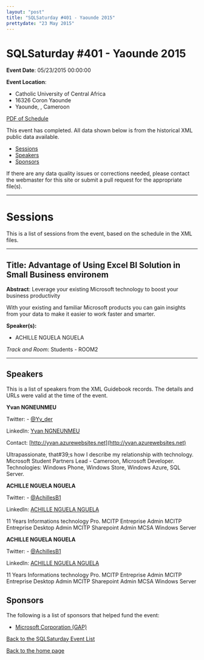 ```yaml
---
layout: "post" 
title: "SQLSaturday #401 - Yaounde 2015" 
prettydate: "23 May 2015" 
---
```

# SQLSaturday #401 - Yaounde 2015
 
**Event Date**: 05/23/2015 00:00:00
 
**Event Location**:
- Catholic University of Central Africa
- 16326 Coron Yaounde
- Yaounde, , Cameroon
 
<a href="/assets/pdf/0401.pdf">PDF of Schedule</a>
 
This event has completed. All data shown below is from the historical XML public data available.
<ul>
   <li><a href="#sessions">Sessions</a></li>
   <li><a href="#speakers">Speakers</a></li>
   <li><a href="#sponsors">Sponsors</a></li>
</ul>
 
 
If there are any data quality issues or corrections needed, please contact the webmaster for this site or submit a pull request for the appropriate file(s). 
 
----------------------------------------------------------------------------------- 
 
# <a name="sessions"></a>Sessions
This is a list of sessions from the event, based on the schedule in the XML files.
 
----------------------------------------------------------------------------------- 
 
## Title: Advantage of Using Excel BI Solution  in Small Business environem
 
**Abstract**:
Leverage your existing Microsoft technology to boost your business productivity

With your existing and familiar Microsoft products you can gain insights from your data to make it easier to work faster and smarter.
 
**Speaker(s):**
- ACHILLE NGUELA NGUELA
 
*Track and Room*: Students - ROOM2
 
----------------------------------------------------------------------------------- 
 
## <a name="#speakers"></a>Speakers
This is a list of speakers from the XML Guidebook records. The details and URLs were valid at the time of the event.
 
 
**Yvan NGNEUNMEU**
 
Twitter:  - [@Yv_der](https://www.twitter.com/@Yv_der)
 
LinkedIn: [Yvan NGNEUNMEU](https://www.linkedin.com/pub/yvan-ngneunmeu/5a/a98/530)
 
Contact: [http://yvan.azurewebsites.net](http://yvan.azurewebsites.net)
 
Ultrapassionate, that#39;s how I describe my relationship with technology.
Microsoft Student Partners Lead - Cameroon, Microsoft Developer.
Technologies: Windows Phone, Windows Store, Windows Azure, SQL Server.
 
**ACHILLE NGUELA NGUELA**
 
Twitter:  - [@AchillesB1](https://www.twitter.com/@AchillesB1)
 
LinkedIn: [ACHILLE NGUELA NGUELA](http://www.linkedin.com/in/achil/)
 
11 Years Informations technology Pro. MCITP Entreprise Admin MCITP Entreprise Desktop Admin MCITP Sharepoint Admin MCSA Windows Server
 
**ACHILLE NGUELA NGUELA**
 
Twitter:  - [@AchillesB1](https://www.twitter.com/@AchillesB1)
 
LinkedIn: [ACHILLE NGUELA NGUELA](http://www.linkedin.com/in/achil/)
 
11 Years Informations technology Pro. MCITP Entreprise Admin MCITP Entreprise Desktop Admin MCITP Sharepoint Admin MCSA Windows Server
 
 
 
## <a name="sponsors"></a>Sponsors
The following is a list of sponsors that helped fund the event:
 
- [Microsoft Corporation (GAP)](http://www.microsoft.com/en-us/server-cloud/products/sql-server/)
 
[Back to the SQLSaturday Event List](/past)
 
[Back to the home page](/index)
 
